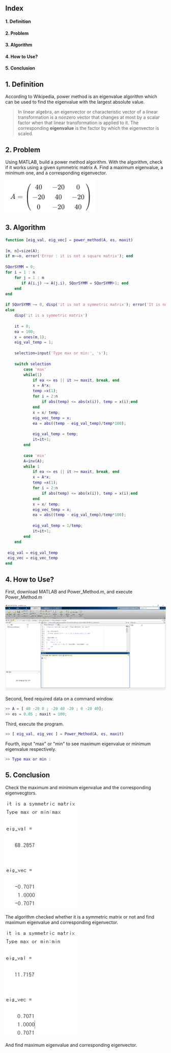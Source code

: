 ## Index

#### 1. Definition

#### 2. Problem

#### 3. Algorithm

#### 4. How to Use?

#### 5. Conclusion

#### 

## 1. Definition

According to Wikipedia, power method is an eigenvalue algorithm which can be used to find the eigenvalue with the largest absolute value.

> In linear algebra, an eigenvector or characteristic vector of a linear transformation is a nonzero vector that changes at most by a scalar factor when that linear transformation is applied to it. The corresponding **eigenvalue** is the factor by which the eigenvector is scaled.



## 2. Problem

Using MATLAB, build a power method algorithm. With the algorithm, check if it works using a given symmetric matrix A. Find a maximum eigenvalue, a minimum one, and a corresponding eigenvector.

![00Example_Matrix](01_Figs/00Example_Matrix.PNG)




## 3. Algorithm

```matlab
function [eig_val, eig_vec] = power_method(A, es, maxit)

[m, n]=size(A);
if m~=n, error('Error : it is not a square matrix'); end

SQorSYMM = 0;
for i = 1 : n
    for j = 1 : m
       if A(i,j) ~= A(j,i), SQorSYMM = SQorSYMM+1; end
    end   
end

if SQorSYMM ~= 0, disp('it is not a symmetric matrix'); error('It is not a symmetric matrix')
else
    disp('it is a symmetric matrix')
    
    it = 0;
    ea = 100;
    x = ones(m,1);
    eig_val_temp = 1;

    selection=input('Type max or min:', 's');

    switch selection
        case 'max'
        while(1)
            if ea <= es || it >= maxit, break, end
            x = A*x;
            temp =x(1);
            for i = 2:n
                if abs(temp) <= abs(x(i)), temp = x(i);end
            end 
            x = x/ temp;
            eig_vec_temp = x;
            ea = abs((temp - eig_val_temp)/temp*100);
            
            eig_val_temp = temp;
            it=it+1;
        end        

        case 'min'
        A=inv(A);
        while 1
            if ea <= es || it >= maxit, break, end
            x = A*x;
            temp =x(1);
            for i = 2:n
                if abs(temp) <= abs(x(i)), temp = x(i);end
            end 
            x = x/ temp;
            eig_vec_temp = x;
            ea = abs((temp - eig_val_temp)/temp*100);
            
            eig_val_temp = 1/temp;
            it=it+1;
        end
    end
    
 eig_val = eig_val_temp
 eig_vec = eig_vec_temp
end
```



## 4. How to Use?

First, download MATLAB and Power_Method.m, and execute Power_Method.m

![01Start](01_Figs/01Start.png)



Second, feed required data on a command window.

```matlab
>> A = [ 40 -20 0 ; -20 40 -20 ; 0 -20 40];
>> es = 0.05 ; maxit = 100;
```



Third, execute the program.

```matlab
>> [ eig_val, eig_vec ] = Power_Method(A, es, maxit)
```



Fourth, input "max" or "min" to see maximum eigenvalue or minimum eigenvalue respectively.

```matlab
>> Type max or min : 
```



## 5. Conclusion

Check the maximum and minimum eigenvalue and the corresponding eigenvecgtors.



![02Conclusion1](01_Figs/02Conclusion1.PNG)



The algorithm checked whether it is a symmetric matrix or not and find maximum eigenvalue and corresponding eigenvector.



![02Conclusion2](01_Figs/02Conclusion2.PNG)



And find maximum eigenvalue and corresponding eigenvector.